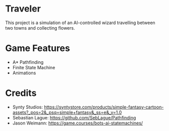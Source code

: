 # Traveler
This project is a simulation of an AI-controlled wizard travelling between two towns and collecting flowers.

# Game Features
+ A* Pathfinding
+ Finite State Machine
+ Animations

# Credits
+ Synty Studios: https://syntystore.com/products/simple-fantasy-cartoon-assets?_pos=2&_psq=simple+fantasy&_ss=e&_v=1.0
+ Sebastian Lague: https://github.com/SebLague/Pathfinding
+ Jason Weimann: https://game.courses/bots-ai-statemachines/
